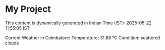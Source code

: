 # My Project

This content is dynamically generated in Indian Time (IST): 2025-05-22 11:55:05 IST


Current Weather in Coimbatore:
Temperature: 31.88 °C
Condition: scattered clouds
